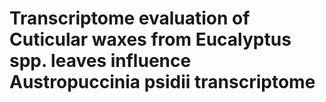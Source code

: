 # Transcriptome evaluation of Cuticular waxes from Eucalyptus spp. leaves influence Austropuccinia psidii transcriptome


